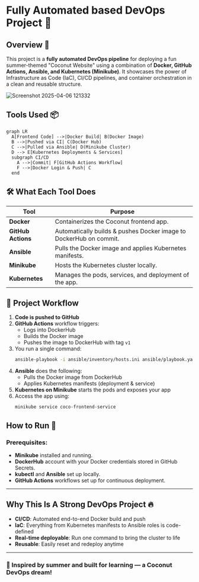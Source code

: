 # Fully Automated based DevOps Project 🥥

## Overview 🌴
This project is a **fully automated DevOps pipeline** for deploying a fun summer-themed "Coconut Website" using a combination of **Docker, GitHub Actions, Ansible, and Kubernetes (Minikube)**. It showcases the power of Infrastructure as Code (IaC), CI/CD pipelines, and container orchestration in a clean and reusable structure.

![Screenshot 2025-04-06 121332](https://github.com/user-attachments/assets/a3dc1549-74f4-4103-b178-b7c6b754ad06)

## Tools Used 📦 

```mermaid
graph LR
  A[Frontend Code] -->|Docker Build| B(Docker Image)
  B -->|Pushed via CI| C(Docker Hub)
  C -->|Pulled via Ansible| D(Minikube Cluster)
  D --> E[Kubernetes Deployments & Services]
  subgraph CI/CD
    A -->|Commit| F[GitHub Actions Workflow]
    F -->|Docker Login & Push| C
  end
```

## 🛠️ What Each Tool Does

| Tool            | Purpose                                                                 |
|----------------|-------------------------------------------------------------------------|
| **Docker**     | Containerizes the Coconut frontend app.                                 |
| **GitHub Actions** | Automatically builds & pushes Docker image to DockerHub on commit.      |
| **Ansible**    | Pulls the Docker image and applies Kubernetes manifests.                |
| **Minikube**   | Hosts the Kubernetes cluster locally.                                   |
| **Kubernetes** | Manages the pods, services, and deployment of the app.                  |

## 🔄 Project Workflow 

1. **Code is pushed to GitHub**
2. **GitHub Actions** workflow triggers:
   - Logs into DockerHub
   - Builds the Docker image
   - Pushes the image to DockerHub with tag `v1`
3. You run a single command:
   ```bash
   ansible-playbook -i ansible/inventory/hosts.ini ansible/playbook.yaml
   ```
4. **Ansible** does the following:
   - Pulls the Docker image from DockerHub
   - Applies Kubernetes manifests (deployment & service)
5. **Kubernetes on Minikube** starts the pods and exposes your app
6. Access the app using:
   ```bash
   minikube service coco-frontend-service
   ```

## How to Run 🌱

### Prerequisites:
- **Minikube** installed and running.
- **DockerHub** account with your Docker credentials stored in GitHub Secrets.
- **kubectl** and **Ansible** set up locally.
- **GitHub Actions** workflows set up for continuous deployment.

---

## Why This Is A Strong DevOps Project 🔥 
- **CI/CD**: Automated end-to-end Docker build and push
- **IaC**: Everything from Kubernetes manifests to Ansible roles is code-defined
- **Real-time deployable**: Run one command to bring the cluster to life
- **Reusable**: Easily reset and redeploy anytime

---

### 🍍 Inspired by summer and built for learning — a Coconut DevOps dream!

